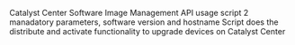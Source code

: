 Catalyst Center Software Image Management API usage script
2 manadatory parameters, software version and hostname
Script does the distribute and activate functionality to upgrade devices on Catalyst Center
